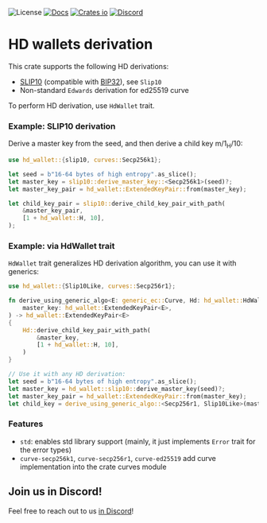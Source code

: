 ![License](https://img.shields.io/crates/l/hd-wallet.svg)
[![Docs](https://docs.rs/hd-wallet/badge.svg)](https://docs.rs/hd-wallet)
[![Crates io](https://img.shields.io/crates/v/hd-wallet.svg)](https://crates.io/crates/hd-wallet)
[![Discord](https://img.shields.io/discord/905194001349627914?logo=discord&logoColor=ffffff&label=Discord)](https://discordapp.com/channels/905194001349627914/1285268686147424388)

# HD wallets derivation

This crate supports the following HD derivations:
* [SLIP10][slip10-spec] (compatible with [BIP32][bip32-spec]), see `Slip10`
* Non-standard `Edwards` derivation for ed25519 curve

To perform HD derivation, use `HdWallet` trait.

### Example: SLIP10 derivation

Derive a master key from the seed, and then derive a child key m/1<sub>H</sub>/10:
```rust
use hd_wallet::{slip10, curves::Secp256k1};

let seed = b"16-64 bytes of high entropy".as_slice();
let master_key = slip10::derive_master_key::<Secp256k1>(seed)?;
let master_key_pair = hd_wallet::ExtendedKeyPair::from(master_key);

let child_key_pair = slip10::derive_child_key_pair_with_path(
    &master_key_pair,
    [1 + hd_wallet::H, 10],
);
```

### Example: via HdWallet trait

`HdWallet` trait generalizes HD derivation algorithm, you can use it with generics:
```rust
use hd_wallet::{Slip10Like, curves::Secp256r1};

fn derive_using_generic_algo<E: generic_ec::Curve, Hd: hd_wallet::HdWallet<E>>(
    master_key: hd_wallet::ExtendedKeyPair<E>,
) -> hd_wallet::ExtendedKeyPair<E>
{
    Hd::derive_child_key_pair_with_path(
        &master_key,
        [1 + hd_wallet::H, 10],
    )
}

// Use it with any HD derivation:
let seed = b"16-64 bytes of high entropy".as_slice();
let master_key = hd_wallet::slip10::derive_master_key(seed)?;
let master_key_pair = hd_wallet::ExtendedKeyPair::from(master_key);
let child_key = derive_using_generic_algo::<Secp256r1, Slip10Like>(master_key_pair);

```

### Features
* `std`: enables std library support (mainly, it just implements `Error`
  trait for the error types)
* `curve-secp256k1`, `curve-secp256r1`, `curve-ed25519` add curve implementation into the crate
  curves module

## Join us in Discord!
Feel free to reach out to us [in Discord](https://discordapp.com/channels/905194001349627914/1285268686147424388)!

[slip10-spec]: https://github.com/satoshilabs/slips/blob/master/slip-0010.md
[bip32-spec]: https://github.com/bitcoin/bips/blob/master/bip-0032.mediawiki
